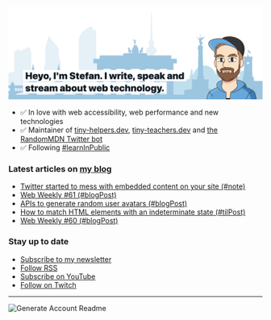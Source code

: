 <img alt="Heyo, I'm Stefan. I write and speak about web technology." src="https://raw.githubusercontent.com/stefanjudis/stefanjudis/main/screenshot.png">

- ✅ In love with web accessibility, web performance and new technologies
- ✅ Maintainer of [tiny-helpers.dev](https://tiny-helpers.dev), [tiny-teachers.dev](https://tiny-teachers.dev/) and [the RandomMDN Twitter bot](https://twitter.com/randomMDN)
- ✅ Following [#learnInPublic](https://www.stefanjudis.com/today-i-learned/)
### Latest articles on [my blog](https://www.stefanjudis.com)

<!-- BLOG-POST-LIST:START -->
- [Twitter started to mess with embedded content on your site &lpar;#note&rpar;](https://www.stefanjudis.com/notes/twitter-started-to-mess-with-embedded-content-on-your-site/)
- [Web Weekly #61 &lpar;#blogPost&rpar;](https://www.stefanjudis.com/blog/web-weekly-61/)
- [APIs to generate random user avatars &lpar;#blogPost&rpar;](https://www.stefanjudis.com/blog/apis-to-generate-random-user-avatars/)
- [How to match HTML elements with an indeterminate state &lpar;#tilPost&rpar;](https://www.stefanjudis.com/today-i-learned/how-to-match-html-elements-with-an-indeterminate-state/)
- [Web Weekly #60 &lpar;#blogPost&rpar;](https://www.stefanjudis.com/blog/web-weekly-60/)
<!-- BLOG-POST-LIST:END -->

### Stay up to date

- [Subscribe to my newsletter](https://www.stefanjudis.com/newsletter/)
- [Follow RSS](https://www.stefanjudis.com/feeds/)
- [Subscribe on YouTube](https://youtube.com/c/stefanjudis)
- [Follow on Twitch](https://www.twitch.tv/stefanjudis)

---

![Generate Account Readme](https://github.com/stefanjudis/stefanjudis/workflows/Generate%20Account%20Readme/badge.svg)
